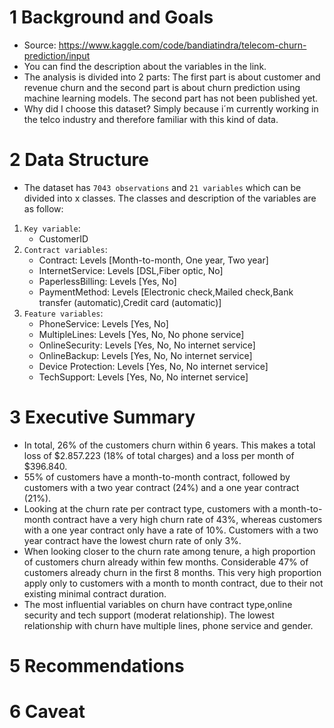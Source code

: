 # 1 Background and Goals

* Source: https://www.kaggle.com/code/bandiatindra/telecom-churn-prediction/input
* You can find the description about the variables in the link.
* The analysis is divided into 2 parts: The first part is about customer and revenue churn and the second part is about churn prediction using machine learning models. The second part has not been published yet.
* Why did I choose this dataset? Simply because i´m currently working in the telco industry and therefore familiar with this kind of data.

# 2 Data Structure
* The dataset has `7043 observations` and `21 variables` which can be divided into x classes. The classes and description of the variables are as follow:

1. `Key variable`: 
    * CustomerID
2. `Contract variables`:
    * Contract: Levels [Month-to-month, One year, Two year]
    * InternetService: Levels [DSL,Fiber optic, No]
    * PaperlessBilling: Levels [Yes, No]
    * PaymentMethod: Levels [Electronic check,Mailed check,Bank transfer (automatic),Credit card (automatic)]
3. `Feature variables`:
    * PhoneService: Levels [Yes, No]
    * MultipleLines: Levels [Yes, No, No phone service]
    * OnlineSecurity: Levels [Yes, No, No internet service]
    * OnlineBackup: Levels [Yes, No, No internet service]
    * Device Protection: Levels [Yes, No, No internet service]
    * TechSupport: Levels [Yes, No, No internet service]

# 3 Executive Summary
* In total, 26% of the customers churn within 6 years. This makes a total loss of $2.857.223 (18% of total charges) and a loss per month of $396.840.
* 55% of customers have a month-to-month contract, followed by customers with a two year contract (24%) and a one year contract (21%).
* Looking at the churn rate per contract type, customers with a month-to-month contract have a very high churn rate of 43%, whereas customers with a one year contract only have a rate of 10%. Customers with a two year contract have the lowest churn rate of only 3%.
* When looking closer to the churn rate among tenure, a high proportion of customers churn already within few months. Considerable 47% of customers already churn in the first 8 months. This very high proportion apply only to customers with a month to month contract, due to their not existing minimal contract duration.  
* The most influential variables on churn have contract type,online security and tech support (moderat relationship). The lowest relationship with churn have multiple lines, phone service and gender.

# 5 Recommendations

# 6 Caveat



